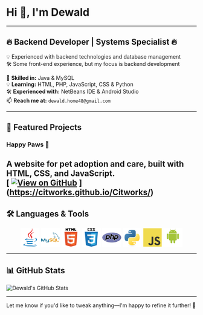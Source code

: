 # Hi 👋, I'm Dewald  
---
🔥 **Backend Developer | Systems Specialist** 🔥  
---
💡 Experienced with backend technologies and database management  
🛠 Some front-end experience, but my focus is backend development  

🚀 **Skilled in:** Java & MySQL  
💡 **Learning:** HTML, PHP, JavaScript, CSS & Python  
🛠 **Experienced with:** NetBeans IDE & Android Studio  
📫 **Reach me at:** `dewald.home48@gmail.com`  

---

## 🚀 Featured Projects  
### Happy Paws 🐾  
A website for pet adoption and care, built with HTML, CSS, and JavaScript.  
[
[![View on GitHub](https://img.shields.io/badge/GitHub-Happy%20Paws-blue?logo=github)](https://github.com/Citworks/Citworks)
](https://citworks.github.io/Citworks/)
---

## 🛠️ **Languages & Tools**  
<div align="center">
  <img src="https://raw.githubusercontent.com/devicons/devicon/master/icons/java/java-original.svg" alt="Java" width="50" height="50"/>
  <img src="https://raw.githubusercontent.com/devicons/devicon/master/icons/mysql/mysql-original-wordmark.svg" alt="MySQL" width="50" height="50"/>
  <img src="https://raw.githubusercontent.com/devicons/devicon/master/icons/html5/html5-original-wordmark.svg" alt="HTML5" width="50" height="50"/>
  <img src="https://raw.githubusercontent.com/devicons/devicon/master/icons/css3/css3-original-wordmark.svg" alt="CSS3" width="50" height="50"/>
  <img src="https://raw.githubusercontent.com/devicons/devicon/master/icons/php/php-original.svg" alt="PHP" width="50" height="50"/>
  <img src="https://raw.githubusercontent.com/devicons/devicon/master/icons/python/python-original.svg" alt="Python" width="50" height="50"/>
  <img src="https://raw.githubusercontent.com/devicons/devicon/master/icons/javascript/javascript-original.svg" alt="JavaScript" width="50" height="50"/>
  <img src="https://raw.githubusercontent.com/devicons/devicon/master/icons/android/android-original-wordmark.svg" alt="Android Studio" width="50" height="50"/>
</div>

---

## 📊 GitHub Stats  
![Dewald's GitHub Stats](https://github-readme-stats.vercel.app/api?username=YourGitHubUsername&show_icons=true&theme=dark)

---

Let me know if you'd like to tweak anything—I'm happy to refine it further! 🚀
